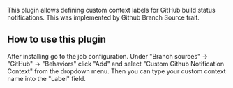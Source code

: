This plugin allows defining custom context labels for GitHub build
status notifications. This was implemented by Github Branch Source
trait.

## How to use this plugin

After installing go to the job configuration. Under "Branch sources" -\>
"GitHub" -\> "Behaviors" click "Add" and select "Custom Github
Notification Context" from the dropdown menu. Then you can type your
custom context name into the "Label" field.
